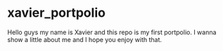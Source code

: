 # xavier_portpolio
Hello guys my name is Xavier and this repo is my first portpolio. I wanna show a little about me and I hope you enjoy with that.
